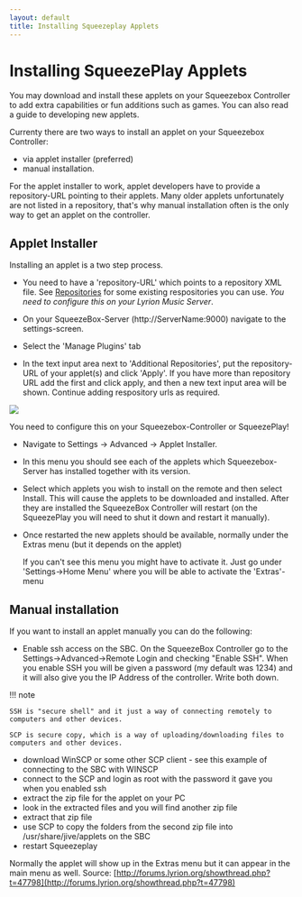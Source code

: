 ```yaml
---
layout: default
title: Installing Squeezeplay Applets
---
```


# Installing SqueezePlay Applets

You may download and install these applets on your Squeezebox Controller to add extra capabilities or fun additions such as games. You can also read a guide to developing new applets.

Currenty there are two ways to install an applet on your Squeezebox Controller:

* via applet installer (preferred)
* manual installation.

For the applet installer to work, applet developers have to provide a repository-URL pointing to their applets. Many older applets unfortunately are not listed in a repository, that's why manual installation often is the only way to get an applet on the controller.


## Applet Installer

Installing an applet is a two step process.

* You need to have a 'repository-URL' which points to a repository XML file. See [Repositories](repository-dev.md) for some existing respositories you can use. _You need to configure this on your Lyrion Music Server_.

* On your SqueezeBox-Server (http://ServerName:9000) navigate to the settings-screen.
* Select the 'Manage Plugins' tab
* In the text input area next to 'Additional Repositories', put the repository-URL of your applet(s) and click 'Apply'. If you have more than repository URL add the first and click apply, and then a new text input area will be shown. Continue adding respository urls as required.

![](assets/ExtensionDownloader_configure.png)

You need to configure this on your Squeezebox-Controller or SqueezePlay!

* Navigate to Settings -> Advanced -> Applet Installer.
* In this menu you should see each of the applets which Squeezebox-Server has installed together with its version.
* Select which applets you wish to install on the remote and then select Install. This will cause the applets to be downloaded and installed. After they are installed the SqueezeBox Controller will restart (on the SqueezePlay you will need to shut it down and restart it manually).
* Once restarted the new applets should be available, normally under the Extras menu (but it depends on the applet)

    If you can't see this menu you might have to activate it. Just go under 'Settings->Home Menu' where you will be able to activate the 'Extras'-menu


## Manual installation

If you want to install an applet manually you can do the following:

* Enable ssh access on the SBC. On the SqueezeBox Controller go to the Settings->Advanced->Remote Login and checking "Enable SSH". When you enable SSH you will be given a password (my default was 1234) and it will also give you the IP Address of the controller. Write both down.

!!! note

    SSH is "secure shell" and it just a way of connecting remotely to computers and other devices.

    SCP is secure copy, which is a way of uploading/downloading files to computers and other devices.

* download WinSCP or some other SCP client - see this example of connecting to the SBC with WINSCP
* connect to the SCP and login as root with the password it gave you when you enabled ssh
* extract the zip file for the applet on your PC
* look in the extracted files and you will find another zip file
* extract that zip file
* use SCP to copy the folders from the second zip file into /usr/share/jive/applets on the SBC
* restart Squeezeplay

Normally the applet will show up in the Extras menu but it can appear in the main menu as well.
Source: [http://forums.lyrion.org/showthread.php?t=47798](http://forums.lyrion.org/showthread.php?t=47798)
